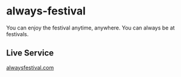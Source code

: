 # always-festival

You can enjoy the festival anytime, anywhere. You can always be at festivals.

## Live Service
[alwaysfestival.com](https://www.alwaysfestival.com)
